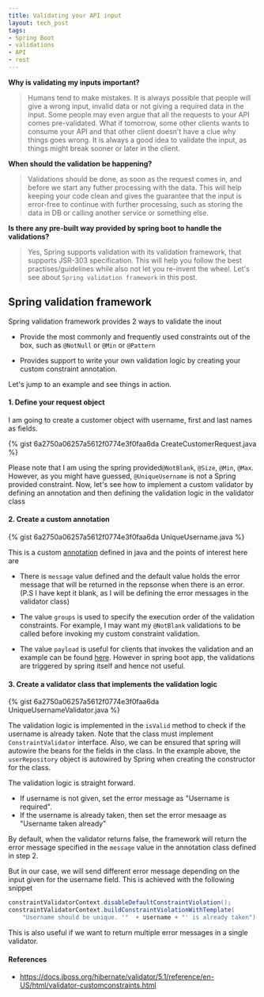 ```yaml
---
title: Validating your API input
layout: tech_post
tags:
- Spring Boot
- validations
- API
- rest
---
```


**Why is validating my inputs important?**

> Humans tend to make mistakes. It is always possible that people will give a wrong input, invalid data or not giving a required data in the input. Some people may even argue that all the requests to your API comes pre-validated. What if tomorrow, some other clients wants to consume your API and that other client doesn't have a clue why things goes wrong. It is always a good idea to validate the input, as things might break sooner or later in the client.

**When should the validation be happening?**

> Validations should be done, as soon as the request comes in, and before we start any futher processing with the data. This will help keeping your code clean and gives the guarantee that the input is error-free to continue with further processing, such as storing the data in DB or calling another service or something else.

**Is there any pre-built way provided by spring boot to handle the validations?**
> Yes, Spring supports validation with its validation framework, that supports JSR-303 specification. This will help you follow the best practises/guidelines while also not let you re-invent the wheel. Let's see about `Spring validation framework` in this post.


## Spring validation framework
Spring validation framework provides 2 ways to validate the inout
*  Provide the most commonly and frequently used constraints out of the box, such as `@NotNull` or `@Min` or `@Pattern`

*  Provides support to write your own validation logic by creating your custom constraint annotation.

Let's jump to an example and see things in action.

#### 1. Define your request object
I am going to create a customer object with username, first and last names as fields.

{% gist 6a2750a06257a5612f0774e3f0faa6da CreateCustomerRequest.java %}


Please note that I am using the spring provided`@NotBlank`, `@Size`,  `@Min`,  `@Max`. However, as you might have guessed, `@UniqueUsername` is not a Spring provided constraint. Now, let's see how to implement a custom validator by defining an annotation and then defining the validation logic in the validator class

#### 2. Create a custom annotation
{% gist 6a2750a06257a5612f0774e3f0faa6da UniqueUsername.java %}

This is a custom [annotation](https://www.javatpoint.com/java-annotation) defined in java and the points of interest here are
* There is `message` value defined and the default value holds the error message that will be returned in the repsonse when there is an error. (P.S I have kept it blank, as I will be defining the error messages in the validator class)

* The value `groups` is used to specify the execution order of the validation constraints. For example, I may want my `@NotBlank` validations to be called before invoking my custom constraint validation.

* The value `payload` is useful for clients that invokes the validation and an example can be found [here](https://docs.jboss.org/hibernate/validator/5.1/reference/en-US/html/validator-customconstraints.html#validator-customconstraints-constraintannotation). However in spring boot app, the validations are triggered by spring itself and hence not useful.

#### 3. Create a validator class that implements the validation logic 
{% gist 6a2750a06257a5612f0774e3f0faa6da UniqueUsernameValidator.java %}

The validation logic is implemented in the `isValid` method to check if the username is already taken. Note that the class must implement `ConstraintValidator` interface. Also, we can be ensured that spring will autowire the beans for the fields in the class. In the example above, the `userRepository`  object is autowired by Spring when creating the constructor for the class.

The validation logic is straight forward.
- If username is not given, set the error message as "Username is required". 
- If the username is already taken, then set the error mesaage as "Username taken already"

By default, when the validator returns false, the framework will return the error message specified in the `message` value in the annotation class defined in step 2.

But in our case, we will send different error message depending on the input given for the username field. This is achieved with the following snippet

```java
constraintValidatorContext.disableDefaultConstraintViolation();
constraintValidatorContext.buildConstraintViolationWithTemplate(
    "Username should be unique. '"  + username + "' is already taken").addConstraintViolation();
```
This is also useful if we want to return multiple error messages in a single validator.
#### References
* https://docs.jboss.org/hibernate/validator/5.1/reference/en-US/html/validator-customconstraints.html
